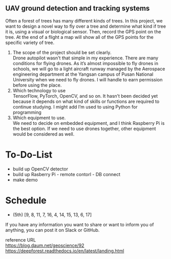 ## UAV ground detection and tracking systems  
Often a forest of trees has many different kinds of trees. In this project, we want to design a novel way to fly over a tree and determine what kind if tree it is, using a visual or biological sensor. Then, record the GPS point on the tree. At the end of a flight a map will show all of the GPS points for the specific variety of tree.


1.  The scope of the project should be set clearly.  
 Drone autopilot wasn't that simple in my experience. There are many conditions for flying drones.
As it’s almost impossible to fly drones in schools, we will go to a light aircraft runway managed by the Aerospace engineering department at the Yangsan campus of Pusan National University when we need to fly drones. I will handle to earn permission before using the place.
2.  Which technology to use  
TensorFlow, PyTorch, OpenCV, and so on. It hasn’t been decided yet because it depends on what kind of skills or functions are required to continue studying. I might add I’m used to using Python for programming  
3.  Which equipment to use.  
 We need to decide on embedded equipment, and I think Raspberry Pi is the best option. If we need to use drones together, other equipment would be considered as well.


# To-Do-List
* build up OpenCV detector
* build up Rasberry Pi - remote contorl - DB connect
* make demo

# Schedule
* (5th) [9, 8, 11, 7, 16, 4, 14, 15, 13, 6, 17]

If you have any information you want to share or want to inform you of anything, you can post it on Slack or GitHub.

reference URL  
https://blog.daum.net/geoscience/92  
https://deepforest.readthedocs.io/en/latest/landing.html
